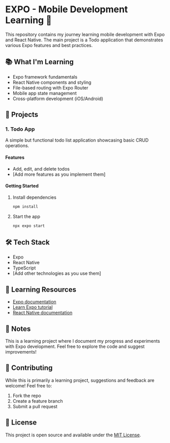 # EXPO - Mobile Development Learning 📱

This repository contains my journey learning mobile development with Expo and React Native. The main project is a Todo application that demonstrates various Expo features and best practices.

## 📚 What I'm Learning

- Expo framework fundamentals
- React Native components and styling
- File-based routing with Expo Router
- Mobile app state management
- Cross-platform development (iOS/Android)

## 🚀 Projects

### 1. Todo App

A simple but functional todo list application showcasing basic CRUD operations.

#### Features

- Add, edit, and delete todos
- [Add more features as you implement them]

#### Getting Started

1. Install dependencies

   ```bash
   npm install
   ```

2. Start the app

   ```bash
   npx expo start
   ```

## 🛠️ Tech Stack

- Expo
- React Native
- TypeScript
- [Add other technologies as you use them]

## 📖 Learning Resources

- [Expo documentation](https://docs.expo.dev/)
- [Learn Expo tutorial](https://docs.expo.dev/tutorial/introduction/)
- [React Native documentation](https://reactnative.dev/)

## 📝 Notes

This is a learning project where I document my progress and experiments with Expo development. Feel free to explore the code and suggest improvements!

## 🤝 Contributing

While this is primarily a learning project, suggestions and feedback are welcome! Feel free to:

1. Fork the repo
2. Create a feature branch
3. Submit a pull request

## 📄 License

This project is open source and available under the [MIT License](LICENSE).



